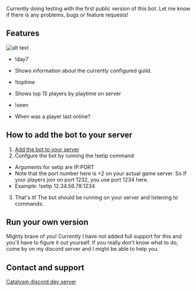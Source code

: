 Currently doing testing with the first public version of this bot. Let me know if there is any problems, bugs or feature requests!

## Features

![alt text](https://github.com/niekcandaele/Bill/blob/master/docs/img/Usage-screenshot.png "Logo Title Text 1")

- !day7
 * Shows information about the currently configured guild.
- !toptime
 * Shows top 15 players by playtime on server
- !seen
 * When was a player last online?


## How to add the bot to your server

1. [Add the bot to your server](https://discordapp.com/oauth2/authorize?client_id=340416036610244609&scope=bot&permissions=35840)
2. Confgure the bot by running the !setip command
 * Arguments for setip are IP:PORT
 * Note that the port number here is +2 on your actual game server. So If your players join on port 1232, you use port 1234 here.
 * Example: !setip 12.34.56.78:1234
3. That's it! The bot should be running on your server and listening to commands.

## Run your own version

Mighty brave of you! Currently I have not added full support for this and you'll have to figure it out yourself. If you really don't know what to do, come by on my discord server and I might be able to help you.

## Contact and support

[Catalysm discord dev server](https://discordapp.com/invite/kuDJG6e)
